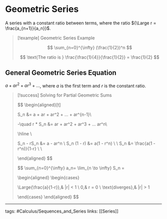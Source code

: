 # Geometric Series
A series with a constant ratio between terms, where the ratio ${\Large r = \frac{a_{n+1}}{a_n}}$.

> [!example]  Geometric Series Example
> 
> $$
> \sum_{n=0}^{\infty} (\frac{1}{2})^n
> $$
> 
> $$
> \text{The ratio is } \frac{\frac{1}{4}}{\frac{1}{2}} = \frac{1}{2}
> $$
> 
## General Geometric Series Equation
$a + ar^2 +ar^3+...$, where $a$ is the first term and $r$ is the constant ratio.

> [!success]  Solving for Partial Geometric Sums
> 
> $$
> \begin{aligned}[t]
> 
> S_n &= a + ar + ar^2 + ... + ar^{n-1}\\
> 
> -\quad r * S_n &= ar + ar^2 + ar^3 + ... ar^n\\
> 
> \hline \\
> 
> S_n - rS_n &= a - ar^n \\
> S_n (1 - r) &= a(1 - r^n) \\ \\
> S_n &= \frac{a(1 - r^n)}{1-r} \\ \\
> 
> \end{aligned}
> $$
> 
> $$
> \sum_{n=0}^{\infty} a_n=
> \lim_{n \to \infty} S_n =
> 
> \begin{aligned}
> \begin{cases}
> 
> \Large{\frac{a}{1-r}},& |r| < 1 \\
> 0,& r = 0 \\
> \text{diverges},& |r| > 1
> 
> \end{cases}
> \end{aligned}
> $$


---
tags: #Calculus/Sequences_and_Series
links: [[Series]]
